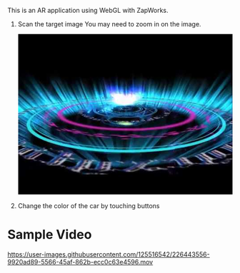 This is an AR application using WebGL with ZapWorks.

1. Scan the target image
   You may need to zoom in on the image.
   
   ![target_image](m2.jpg "target_image")
2. Change the color of the car by touching buttons

# Sample Video

https://user-images.githubusercontent.com/125516542/226443556-9920ad89-5566-45af-862b-ecc0c63e4596.mov

